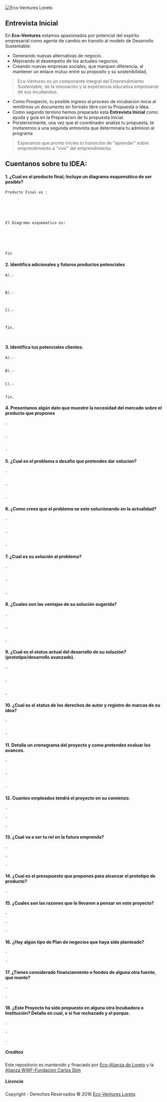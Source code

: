 ![Eco-Ventures Loreto](/images/Eco-Ventures_Logo_1x1.png)
## Entrevista Inicial

En **Eco-Ventures** estamos apasionados por potencial del espíritu empresarial como agente de cambio en transito al modelo de Desarrollo Sustentable:

* Generando nuevas alternativas de negocio.
* Mejorando el desempeño de los actuales negocios.
* Creando nuevas empresas sociales, que marquen diferencia, al mantener un enlace mutuo entre su proposito y su sostenibilidad,

> Eco-Ventures es un componente integral del Emprendimiento Sustentable, de la innovación y la experiencia educativa empresarial de sus incubandos.


* Como Prospecto, tu posible ingreso al proceso de incubacion inicia al remitirnos un documento en formato libre con tu Propuesta o Idea.
* Como segundo termino hemos preparado esta **Entrevista Inicial** como ayuda y guia en la Preparacion de tu propuesta Inicial.
* Porsteriormente, una vez que el coordinador analize tu propuesta, te invitaremos a una segunda entrevista que determinara tu admision al programa


> Esperamos que pronto inicies tu transición de "aprender" sobre emprendimiento a "vivir" del emprendimiento.


## Cuentanos sobre tu IDEA:


#### 1. ¿Cual es el producto final; Incluye un diagrama esquemático de ser posible?

```
Producto Final es :






El Diagrama esquematico es:






Fin
```


#### 2. Identifica adicionales y futuros productos potenciales

```
A).-



B).-



C).-



fin.



```

#### 3. Identifica tus potenciales clientes.
```
A).-


B).-


C).-


fin.

```

#### 4. Presentanos algún dato que muestre la necesidad del mercado sobre el producto que propones
```
-


-


-

```

#### 5. ¿Cual es el problema o desafio que pretendes dar solucion?
```
-


-


-

```
#### 6. ¿Como crees que el problema se este solucionando en la actualidad?
```
-


-


-

```

#### 7. ¿Cual es su solución al problema?
```
-


-


-

```

#### 8. ¿Cuales son las ventajas de su solución sugerida?

```
-


-


-

```
#### 9. ¿Cual es el status actual del desarrollo de su solución? (prototipo/desarrollo avanzado).
```
-


-


-

```

#### 10. ¿Cual es el status de los derechos de autor y registro de marcas de su idea?
```
-


-

```

#### 11. Detalla un cronograma del proyecto y como pretendes evaluar los avances.
```
-


-


-

```
#### 12. Cuantos empleados tendrá el proyecto en su comienzo.
```
-

-

-

```
#### 13. ¿Cual va a ser tu rol en la futura emprenda?
```
-

-

-

```
#### 14. ¿Cual es el presupuesto que propones para alcanzar el prototipo de producto?
```
-

```
#### 15. ¿Cuales son las razones que lo llevaron a pensar en este proyecto?
```
-

-

-

```
#### 16. ¿Hay algún tipo de Plan de negocios que haya sido planteado?
```
-

-

```
#### 17. ¿Tienes considerado financiamiento o fondos de alguna otra fuente, que monto?
```
-

-

```

#### 18. ¿Este Proyecto ha sido propuesto en alguna otra Incubadora o Institución? Detalla en cual, o si fue rechazado y el porque.
```
-

-

-

```


##### Creditos
Este repositorio es mantenido y finaciado por [Eco-Alianza de Loreto](http://ecoalianzaloreto.org) y la [Alianza WWF-Fundacion Carlos Slim](http://www.wwf.org.mx/quienes_somos/nuestras_alianzas/alianza_wwf_fundacion_carlos_slim/)
##### Licencia
Copyright - Derechos Reservados © 2016 [Eco-Ventures Loreto](http://ecoventures.strikingly.com).